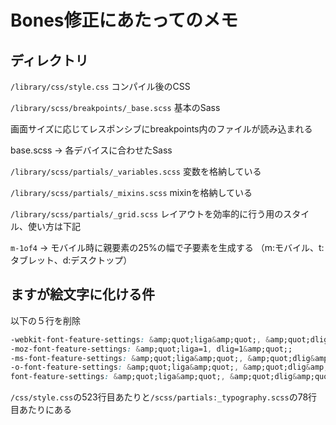 # Bones修正にあたってのメモ

## ディレクトリ

`/library/css/style.css` コンパイル後のCSS

`/library/scss/breakpoints/_base.scss` 基本のSass

画面サイズに応じてレスポンシブにbreakpoints内のファイルが読み込まれる

base.scss → 各デバイスに合わせたSass

`/library/scss/partials/_variables.scss` 変数を格納している

`/library/scss/partials/_mixins.scss` mixinを格納している

`/library/scss/partials/_grid.scss` レイアウトを効率的に行う用のスタイル、使い方は下記

`m-1of4` → モバイル時に親要素の25%の幅で子要素を生成する （m:モバイル、t:タブレット、d:デスクトップ）

## ますが絵文字に化ける件

以下の５行を削除

```css
-webkit-font-feature-settings: &amp;quot;liga&amp;quot;, &amp;quot;dlig&amp;quot;;
-moz-font-feature-settings: &amp;quot;liga=1, dlig=1&amp;quot;;
-ms-font-feature-settings: &amp;quot;liga&amp;quot;, &amp;quot;dlig&amp;quot;;
-o-font-feature-settings: &amp;quot;liga&amp;quot;, &amp;quot;dlig&amp;quot;;
font-feature-settings: &amp;quot;liga&amp;quot;, &amp;quot;dlig&amp;quot;;
```

`/css/style.css`の523行目あたりと`/scss/partials:_typography.scss`の78行目あたりにある
